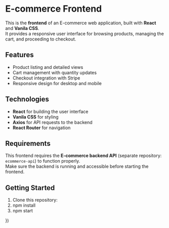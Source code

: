 # E-commerce Frontend

This is the **frontend** of an E-commerce web application, built with **React** and **Vanila CSS**.  
It provides a responsive user interface for browsing products, managing the cart, and proceeding to checkout.  

## Features
- Product listing and detailed views
- Cart management with quantity updates
- Checkout integration with Stripe
- Responsive design for desktop and mobile

## Technologies
- **React** for building the user interface
- **Vanila CSS** for styling
- **Axios** for API requests to the backend
- **React Router** for navigation

## Requirements
This frontend requires the **E-commerce backend API** (separate repository: `ecommerce-api`) to function properly.  
Make sure the backend is running and accessible before starting the frontend.

## Getting Started
1. Clone this repository:
2. npm install
3. npm start



})
```
